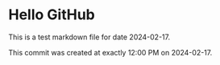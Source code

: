 # Hello GitHub
This is a test markdown file for date 2024-02-17.

This commit was created at exactly 12:00 PM on 2024-02-17.
